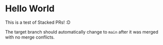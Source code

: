 # Hello World

This is a test of Stacked PRs! :D

The target branch should automatically change to `main` after it was merged with no merge conflicts.
